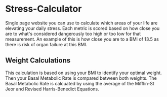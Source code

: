# Stress-Calculator
Single page website you can use to calculate which areas of your life are elevating your daily stress.  Each metric is scored based on how close you are to what's considered dangerously too high or too low for that measurement.  An example of this is how close you are to a BMI of 13.5 as there is risk of organ failure at this BMI.

## Weight Calculations
This calculation is based on using your BMI to identify your optimal weight. Then your Basal Metabolic Rate is compared between both weights. The Basal Metabolic Rate is calcuated by using the average of the Mifflin-St Jeor and Revised Harris-Benedict Equations.
